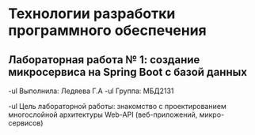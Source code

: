 # Технологии разработки программного обеспечения

## Лабораторная работа № 1: создание микросервиса на Spring Boot с базой данных

-ul Выполнила: Ледяева Г.А
-ul Группа: МБД2131

-ul Цель лабораторной работы: знакомство с проектированием многослойной архитектуры Web-API (веб-приложений, микро-сервисов) 


